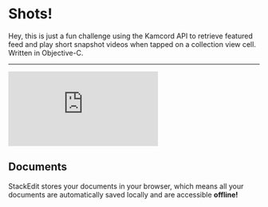 Shots!
===================


Hey, this is just a fun challenge using the Kamcord API to retrieve featured feed and play short snapshot videos when tapped on a collection view cell. Written in Objective-C.

----------
![enter image description here](http://s558.photobucket.com/user/vincent_chau1/media/shots_zps0azrnvw6.jpg.html?)

Documents
-------------

StackEdit stores your documents in your browser, which means all your documents are automatically saved locally and are accessible **offline!**


